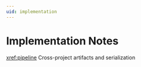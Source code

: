 ```yaml
---
uid: implementation
---
```


# Implementation Notes

<xref:pipeline>
Cross-project artifacts and serialization

